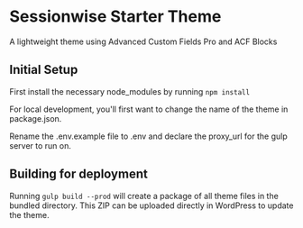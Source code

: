 # Sessionwise Starter Theme

A lightweight theme using Advanced Custom Fields Pro and ACF Blocks

## Initial Setup

First install the necessary node_modules by running `npm install`

For local development, you'll first want to change the name of the theme in package.json. 

Rename the .env.example file to .env and declare the proxy_url for the gulp server to run on.

## Building for deployment
Running ```gulp build --prod``` will create a package of all theme files in the bundled directory. This ZIP can be uploaded directly in WordPress to update the theme.
